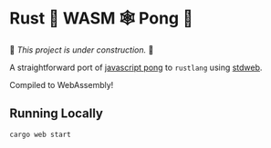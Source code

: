 # Rust 🦀 WASM 🕸 Pong 🏓

🚧 _This project is under construction._ 🚧

A straightforward port of [javascript pong](https://codeincomplete.com/games/pong/) to `rustlang` using [stdweb](https://github.com/koute/stdweb).

Compiled to WebAssembly!

## Running Locally

```sh
cargo web start
```
